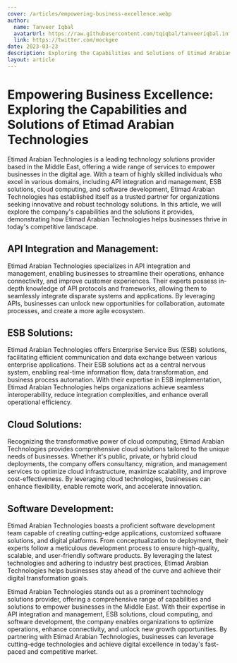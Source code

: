 ```yaml
---
cover: /articles/empowering-business-excellence.webp
author:
  name: Tanveer Iqbal
  avatarUrl: https://raw.githubusercontent.com/tqiqbal/tanveeriqbal.info/main/img/profile.jpg
  link: https://twitter.com/mockgee
date: 2023-03-23
description: Exploring the Capabilities and Solutions of Etimad Arabian Technologies.
layout: article
---
```


#  Empowering Business Excellence: Exploring the Capabilities and Solutions of Etimad Arabian Technologies

Etimad Arabian Technologies is a leading technology solutions provider based in the Middle East, offering a wide range of services to empower businesses in the digital age. With a team of highly skilled individuals who excel in various domains, including API integration and management, ESB solutions, cloud computing, and software development, Etimad Arabian Technologies has established itself as a trusted partner for organizations seeking innovative and robust technology solutions. In this article, we will explore the company's capabilities and the solutions it provides, demonstrating how Etimad Arabian Technologies helps businesses thrive in today's competitive landscape.


## API Integration and Management:
Etimad Arabian Technologies specializes in API integration and management, enabling businesses to streamline their operations, enhance connectivity, and improve customer experiences. Their experts possess in-depth knowledge of API protocols and frameworks, allowing them to seamlessly integrate disparate systems and applications. By leveraging APIs, businesses can unlock new opportunities for collaboration, automate processes, and create a more agile ecosystem.

## ESB Solutions:
Etimad Arabian Technologies offers Enterprise Service Bus (ESB) solutions, facilitating efficient communication and data exchange between various enterprise applications. Their ESB solutions act as a central nervous system, enabling real-time information flow, data transformation, and business process automation. With their expertise in ESB implementation, Etimad Arabian Technologies helps organizations achieve seamless interoperability, reduce integration complexities, and enhance overall operational efficiency.

## Cloud Solutions:
Recognizing the transformative power of cloud computing, Etimad Arabian Technologies provides comprehensive cloud solutions tailored to the unique needs of businesses. Whether it's public, private, or hybrid cloud deployments, the company offers consultancy, migration, and management services to optimize cloud infrastructure, maximize scalability, and improve cost-effectiveness. By leveraging cloud technologies, businesses can enhance flexibility, enable remote work, and accelerate innovation.

## Software Development:
Etimad Arabian Technologies boasts a proficient software development team capable of creating cutting-edge applications, customized software solutions, and digital platforms. From conceptualization to deployment, their experts follow a meticulous development process to ensure high-quality, scalable, and user-friendly software products. By leveraging the latest technologies and adhering to industry best practices, Etimad Arabian Technologies helps businesses stay ahead of the curve and achieve their digital transformation goals.

Etimad Arabian Technologies stands out as a prominent technology solutions provider, offering a comprehensive range of capabilities and solutions to empower businesses in the Middle East. With their expertise in API integration and management, ESB solutions, cloud computing, and software development, the company enables organizations to optimize operations, enhance connectivity, and unlock new growth opportunities. By partnering with Etimad Arabian Technologies, businesses can leverage cutting-edge technologies and achieve digital excellence in today's fast-paced and competitive market.
